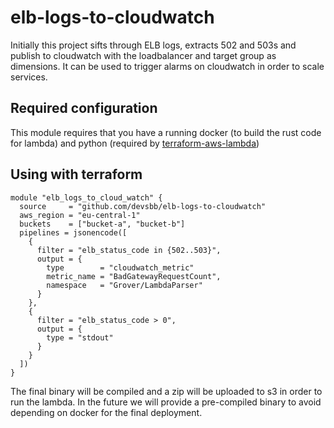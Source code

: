 # elb-logs-to-cloudwatch

Initially this project sifts through ELB logs, extracts 502 and 503s and publish to cloudwatch with the
loadbalancer and target group as dimensions. It can be used to trigger alarms on cloudwatch in order to scale
services.

## Required configuration
This module requires that you have a running docker (to build the rust code for lambda) and
python (required by [terraform-aws-lambda](https://github.com/claranet/terraform-aws-lambda))

## Using with terraform
```hcl
module "elb_logs_to_cloud_watch" {
  source     = "github.com/devsbb/elb-logs-to-cloudwatch"
  aws_region = "eu-central-1"
  buckets    = ["bucket-a", "bucket-b"]
  pipelines = jsonencode([
    {
      filter = "elb_status_code in {502..503}",
      output = {
        type        = "cloudwatch_metric"
        metric_name = "BadGatewayRequestCount",
        namespace   = "Grover/LambdaParser"
      }
    },
    {
      filter = "elb_status_code > 0",
      output = {
        type = "stdout"
      }
    }
  ])
}
```
The final binary will be compiled and a zip will be uploaded to s3 in order to run the lambda.
In the future we will provide a pre-compiled binary to avoid depending on docker for the final deployment.
